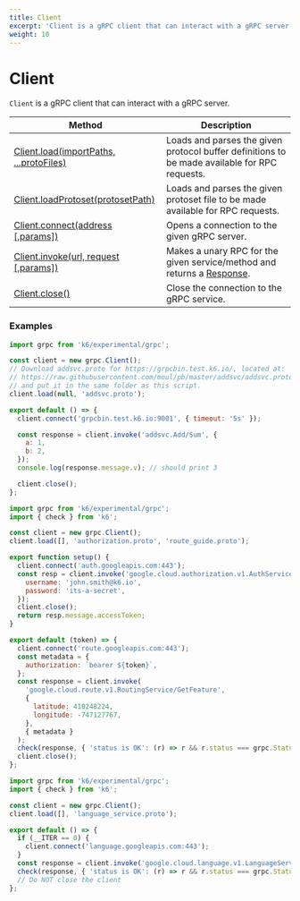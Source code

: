 ```yaml
---
title: Client
excerpt: 'Client is a gRPC client that can interact with a gRPC server.'
weight: 10
---
```


# Client

`Client` is a gRPC client that can interact with a gRPC server.

| Method                                                                                                                                       | Description                                                                                                                                                     |
| -------------------------------------------------------------------------------------------------------------------------------------------- | --------------------------------------------------------------------------------------------------------------------------------------------------------------- |
| [Client.load(importPaths, ...protoFiles)](https://grafana.com/docs/k6/<K6_VERSION>/javascript-api/k6-experimental/grpc/client/client-load)   | Loads and parses the given protocol buffer definitions to be made available for RPC requests.                                                                   |
| [Client.loadProtoset(protosetPath)](https://grafana.com/docs/k6/<K6_VERSION>/javascript-api/k6-experimental/grpc/client/client-loadprotoset) | Loads and parses the given protoset file to be made available for RPC requests.                                                                                 |
| [Client.connect(address [,params])](https://grafana.com/docs/k6/<K6_VERSION>/javascript-api/k6-experimental/grpc/client/client-connect)      | Opens a connection to the given gRPC server.                                                                                                                    |
| [Client.invoke(url, request [,params])](https://grafana.com/docs/k6/<K6_VERSION>/javascript-api/k6-experimental/grpc/client/client-invoke)   | Makes a unary RPC for the given service/method and returns a [Response](https://grafana.com/docs/k6/<K6_VERSION>/javascript-api/k6-experimental/grpc/response). |
| [Client.close()](https://grafana.com/docs/k6/<K6_VERSION>/javascript-api/k6-experimental/grpc/client/client-close)                           | Close the connection to the gRPC service.                                                                                                                       |

### Examples

<div class="code-group" data-props='{"labels": ["Simple example"], "lineNumbers": [true]}'>

```javascript
import grpc from 'k6/experimental/grpc';

const client = new grpc.Client();
// Download addsvc.proto for https://grpcbin.test.k6.io/, located at:
// https://raw.githubusercontent.com/moul/pb/master/addsvc/addsvc.proto
// and put it in the same folder as this script.
client.load(null, 'addsvc.proto');

export default () => {
  client.connect('grpcbin.test.k6.io:9001', { timeout: '5s' });

  const response = client.invoke('addsvc.Add/Sum', {
    a: 1,
    b: 2,
  });
  console.log(response.message.v); // should print 3

  client.close();
};
```

</div>

<div class="code-group" data-props='{"labels": ["Authorization"], "lineNumbers": [true]}'>

```javascript
import grpc from 'k6/experimental/grpc';
import { check } from 'k6';

const client = new grpc.Client();
client.load([], 'authorization.proto', 'route_guide.proto');

export function setup() {
  client.connect('auth.googleapis.com:443');
  const resp = client.invoke('google.cloud.authorization.v1.AuthService/GetAccessToken', {
    username: 'john.smith@k6.io',
    password: 'its-a-secret',
  });
  client.close();
  return resp.message.accessToken;
}

export default (token) => {
  client.connect('route.googleapis.com:443');
  const metadata = {
    authorization: `bearer ${token}`,
  };
  const response = client.invoke(
    'google.cloud.route.v1.RoutingService/GetFeature',
    {
      latitude: 410248224,
      longitude: -747127767,
    },
    { metadata }
  );
  check(response, { 'status is OK': (r) => r && r.status === grpc.StatusOK });
  client.close();
};
```

</div>

<div class="code-group" data-props='{"labels": ["Single connection"], "lineNumbers": [true]}'>

```javascript
import grpc from 'k6/experimental/grpc';
import { check } from 'k6';

const client = new grpc.Client();
client.load([], 'language_service.proto');

export default () => {
  if (__ITER == 0) {
    client.connect('language.googleapis.com:443');
  }
  const response = client.invoke('google.cloud.language.v1.LanguageService/AnalyzeSentiment', {});
  check(response, { 'status is OK': (r) => r && r.status === grpc.StatusOK });
  // Do NOT close the client
};
```

</div>
